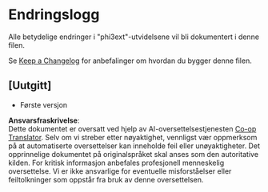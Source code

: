 <!--
CO_OP_TRANSLATOR_METADATA:
{
  "original_hash": "dbb0b6218ce5f9cf0ede8f4201f6ad58",
  "translation_date": "2025-05-09T05:00:47+00:00",
  "source_file": "code/07.Lab/01/Apple/phi3ext/CHANGELOG.md",
  "language_code": "no"
}
-->
# Endringslogg

Alle betydelige endringer i "phi3ext"-utvidelsene vil bli dokumentert i denne filen.

Se [Keep a Changelog](http://keepachangelog.com/) for anbefalinger om hvordan du bygger denne filen.

## [Uutgitt]

- Første versjon

**Ansvarsfraskrivelse**:  
Dette dokumentet er oversatt ved hjelp av AI-oversettelsestjenesten [Co-op Translator](https://github.com/Azure/co-op-translator). Selv om vi streber etter nøyaktighet, vennligst vær oppmerksom på at automatiserte oversettelser kan inneholde feil eller unøyaktigheter. Det opprinnelige dokumentet på originalspråket skal anses som den autoritative kilden. For kritisk informasjon anbefales profesjonell menneskelig oversettelse. Vi er ikke ansvarlige for eventuelle misforståelser eller feiltolkninger som oppstår fra bruk av denne oversettelsen.